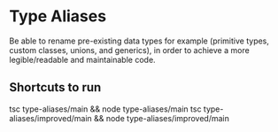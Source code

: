 # Type Aliases
Be able to rename pre-existing data types for example (primitive types, custom classes, unions, and generics), in order to achieve a more legible/readable and maintainable code.

## Shortcuts to run
tsc type-aliases/main && node type-aliases/main
tsc type-aliases/improved/main && node type-aliases/improved/main